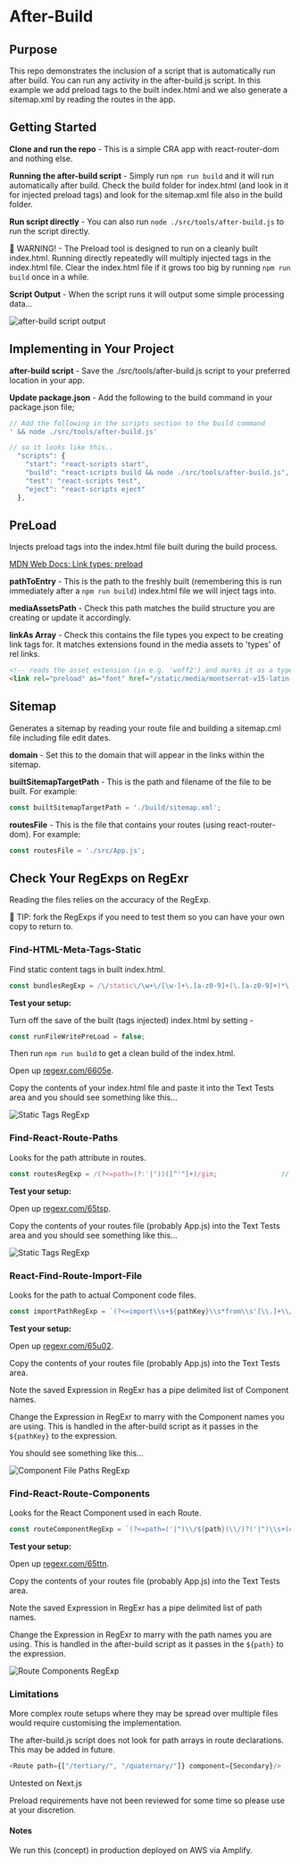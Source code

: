 # After-Build

## Purpose

This repo demonstrates the inclusion of a script that is automatically run after build.
You can run any activity in the after-build.js script.
In this example we add preload tags to the built index.html and we also generate a sitemap.xml by reading the routes in the app.

## Getting Started

**Clone and run the repo** - This is a simple CRA app with react-router-dom and nothing else.

**Running the after-build script** - Simply run `npm run build` and it will run automatically after build. 
Check the build folder for index.html (and look in it for injected preload tags) and look for the sitemap.xml file also in the build folder.

**Run script directly** - You can also run `node ./src/tools/after-build.js` to run the script directly.

:imp: WARNING! - The Preload tool is designed to run on a cleanly built index.html. 
Running directly repeatedly will multiply injected tags in the index.html file. 
Clear the index.html file if it grows too big by running `npm run build` once in a while. 

**Script Output** - When the script runs it will output some simple processing data...

![after-build script output](/src/assets/after-build-script-output_V01.PNG)

## Implementing in Your Project

**after-build script** - Save the ./src/tools/after-build.js script to your preferred location in your app.

**Update package.json** - Add the following to the build command in your package.json file;
```javascript
// Add the following in the scripts section to the build command
' && node ./src/tools/after-build.js'

// so it looks like this..
  "scripts": {
    "start": "react-scripts start",
    "build": "react-scripts build && node ./src/tools/after-build.js",
    "test": "react-scripts test",
    "eject": "react-scripts eject"
  },
```


## PreLoad
Injects preload tags into the index.html file built during the build process.

[MDN Web Docs: Link types: preload](https://developer.mozilla.org/en-US/docs/Web/HTML/Link_types/preload)

**pathToEntry** - This is the path to the freshly built (remembering this is run immediately after a `npm run build`) index.html file we will inject tags into.

**mediaAssetsPath** - Check this path matches the build structure you are creating or update it accordingly.

**linkAs Array** - Check this contains the file types you expect to be creating link tags for. It matches extensions found in the media assets to 'types' of rel links.
```HTML
<!-- reads the asset extension (in e.g. 'woff2') and marks it as a type of 'font' -->
<link rel="preload" as="font" href="/static/media/montserrat-v15-latin-300.00b3e893.woff2" type="font/woff2" crossorigin>
```

 

## Sitemap
Generates a sitemap by reading your route file and building a sitemap.cml file including file edit dates.

**domain** - Set this to the domain that will appear in the links within the sitemap.

**builtSitemapTargetPath** - This is the path and filename of the file to be built. For example:
```js
const builtSitemapTargetPath = './build/sitemap.xml';
```
**routesFile** - This is the file that contains your routes (using react-router-dom). For example:
```js
const routesFile = './src/App.js';	
```


## Check Your RegExps on RegExr

Reading the files relies on the accuracy of the RegExp.

:green_apple: TIP: fork the RegExps if you need to test them so you can have your own copy to return to.



### Find-HTML-Meta-Tags-Static

Find static content tags in built index.html.
```js
const bundlesRegExp = /\/static\/\w+\/[\w-]+\.[a-z0-9]+(\.[a-z0-9]+)*\.\w{2,3}/gim;
```
**Test your setup:**

Turn off the save of the built (tags injected) index.html by setting -
```js
const runFileWritePreLoad = false;
```
Then run `npm run build` to get a clean build of the index.html.

Open up [regexr.com/6605e](https://regexr.com/6605e).

Copy the contents of your index.html file and paste it into the Text Tests area and you should see something like this...

![Static Tags RegExp](/src/assets/after-build-static-meta-tags-V01.PNG)



### Find-React-Route-Paths

Looks for the path attribute in routes.
```js
const routesRegExp = /(?<=path=(?:'|"))([^'"]+)/gim;				// see https://regexr.com/65tsp
```
**Test your setup:**

Open up [regexr.com/65tsp](https://regexr.com/65tsp).

Copy the contents of your routes file (probably App.js) into the Text Tests area and you should see something like this...

![Static Tags RegExp](/src/assets/after-build-routes-paths-V01.PNG)



### React-Find-Route-Import-File

Looks for the path to actual Component code files.
```js
const importPathRegExp = `(?<=import\\s+${pathKey}\\s*from\\s'[\\.]+\\/pages\\/)([\\/A-Z]+)`; 	// regexr.com/65u02
```
**Test your setup:**

Open up [regexr.com/65u02](https://regexr.com/65u02).

Copy the contents of your routes file (probably App.js) into the Text Tests area.

Note the saved Expression in RegExr has a pipe delimited list of Component names.

Change the Expression in RegExr to marry with the Component names you are using. This is handled in the after-build script as it passes in the `${pathKey}` to the expression.

You should see something like this...

![Component File Paths RegExp](/src/assets/after-build-component-paths-V01.PNG)



### Find-React-Route-Components

Looks for the React Component used in each Route.
```js
const routeComponentRegExp = `(?<=path=('|")\\/${path}(\\/)?('|")\\s+(component={|.*\\sreturn\\s<))([^\\s}]+)`;		// regexr.com/65ttn
```
**Test your setup:**

Open up [regexr.com/65ttn](https://regexr.com/65ttn).

Copy the contents of your routes file (probably App.js) into the Text Tests area.

Note the saved Expression in RegExr has a pipe delimited list of path names.

Change the Expression in RegExr to marry with the path names you are using. This is handled in the after-build script as it passes in the `${path}` to the expression.

![Route Components RegExp](/src/assets/after-build-route-component-V01.PNG)



### Limitations

More complex route setups where they may be spread over multiple files would require customising the implementation.

The after-build.js script does not look for path arrays in route declarations. This may be added in future.
```js
<Route path={["/tertiary/", "/quaternary/"]} component={Secondary}/>
```
Untested on Next.js

Preload requirements have not been reviewed for some time so please use at your discretion.

#### Notes

We run this (concept) in production deployed on AWS via Amplify.
